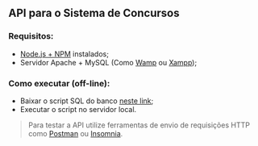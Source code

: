 ## API para o Sistema de Concursos

### Requisitos:

- [Node.js + NPM](https://nodejs.org/en/) instalados;
- Servidor Apache + MySQL (Como [Wamp](https://sourceforge.net/projects/wampserver/) ou [Xampp](https://www.apachefriends.org/pt_br/index.html));

### Como executar (off-line):

- Baixar o script SQL do banco [neste link](https://drive.google.com/open?id=1mnA0-srq6d0HwWR2AA6uVXrgHOOqaI9l);
- Executar o script no servidor local.

> Para testar a API utilize ferramentas de envio de requisições HTTP como [Postman](https://www.getpostman.com/) ou [Insomnia](https://insomnia.rest/download/).
